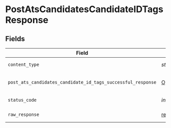 # PostAtsCandidatesCandidateIDTagsResponse


## Fields

| Field                                                                                                                                            | Type                                                                                                                                             | Required                                                                                                                                         | Description                                                                                                                                      |
| ------------------------------------------------------------------------------------------------------------------------------------------------ | ------------------------------------------------------------------------------------------------------------------------------------------------ | ------------------------------------------------------------------------------------------------------------------------------------------------ | ------------------------------------------------------------------------------------------------------------------------------------------------ |
| `content_type`                                                                                                                                   | *str*                                                                                                                                            | :heavy_check_mark:                                                                                                                               | HTTP response content type for this operation                                                                                                    |
| `post_ats_candidates_candidate_id_tags_successful_response`                                                                                      | [Optional[shared.PostAtsCandidatesCandidateIDTagsSuccessfulResponse]](../../models/shared/postatscandidatescandidateidtagssuccessfulresponse.md) | :heavy_minus_sign:                                                                                                                               | POST /ats/candidates/:candidate_id/tags Successful response                                                                                      |
| `status_code`                                                                                                                                    | *int*                                                                                                                                            | :heavy_check_mark:                                                                                                                               | HTTP response status code for this operation                                                                                                     |
| `raw_response`                                                                                                                                   | [requests.Response](https://requests.readthedocs.io/en/latest/api/#requests.Response)                                                            | :heavy_check_mark:                                                                                                                               | Raw HTTP response; suitable for custom response parsing                                                                                          |